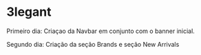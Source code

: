 # 3legant

Primeiro dia: Criaçao da Navbar em conjunto com o banner inicial.

Segundo dia: Criação da seção Brands e seção New Arrivals